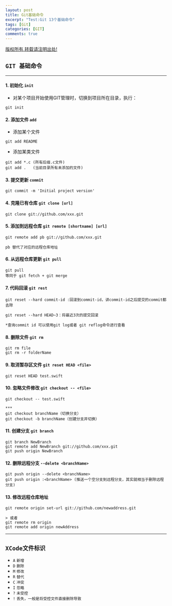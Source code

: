 ```yaml
---
layout: post
title: Git基础命令
excerpt: "Test:Git 13个基础命令"
tags: [Git]
categories: [GIT]
comments: true
---
```


[版权所有,转载请注明出处!](https://ifallen.github.io)


## `GIT 基础命令`
---

#### 1. 初始化 `init`
- 对某个项目开始使用GIT管理时，切换到项目所在目录，执行：

```
git init	
```

#### 2. 添加文件 `add`

- 添加某个文件

```
git add README
```

- 添加某类文件

```
git add *.c (所有后缀.c文件)
git add .   (当前目录所有未添加的文件)

```

#### 3. 提交更新 `commit`

	git commit -m 'Initial project version'
	
	
	
#### 4. 克隆已有仓库 `git clone [url]`

	git clone git://github.com/xxx.git
	
	
#### 5. 添加到远程仓库 `git remote [shortname] [url]`

	git remote add pb git://github.com/xxx.git
	
	pb 替代了对应的远程仓库地址
	

#### 6. 从远程仓库更新 `git pull`
	git pull
	等同于 git fetch + git merge
	
#### 7. 代码回滚 `git rest`	

	git reset --hard commit-id :回滚到commit-id，讲commit-id之后提交的commit都去除
	
	git reset --hard HEAD~3：将最近3次的提交回滚
	
	*查询commit id 可以使用git log或者 git reflog命令进行查看


#### 8. 删除文件  `git rm`
	git rm file
	git rm -r folderName
	

#### 9. 取消暂存区文件 `git reset HEAD <file>`
	git reset HEAD test.swift
	
#### 10. 忽略文件修改 `git checkout -- <file>` 
	git checkout -- test.swift
	
	***
	git checkout branchName（切换分支）
	git checkout -b branchName（创建分支并切换）
	
	
#### 11. 创建分支 `git branch`
	git branch NewBranch
	git remote add NewBranch git://github.com/xxx.git
	git push origin NewBranch
	
	
#### 12. 删除远程分支 `--delete <branchName>`

	git push origin --delete <branchName>
	git push origin :<branchName> (推送一个空分支到远程分支，其实就相当于删除远程分支)
	
	
#### 13. 修改远程仓库地址

	git remote origin set-url git://github.com/newaddress.git
	
	> 或者
	git remote rm origin
	git remote add origin newAddress
	
	
---
	
	
## `XCode文件标识`

- `A` `新增` 
- `D` `删除`
- `M` `修改`
- `R` `替代`
- `C` `冲突`
- `I` `忽略`
- `?` `未受控`
- `!` `丢失，一般是将受控文件直接删除导致 `